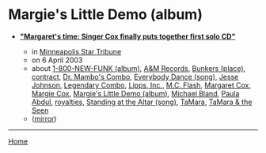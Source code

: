 # Margie's Little Demo (album)

 - [**"Margaret's time: Singer Cox finally puts together first solo CD"**](https://www.startribune.com/stories/919/3798852.html)

    - in [Minneapolis Star Tribune](https://www.startribune.com/)
    - on 6 April 2003
    - about [1-800-NEW-FUNK (album)](../../../topics/album/1-800-new-funk/index.md), [A&M Records](../../../topics/a-m-records/index.md), [Bunkers (place)](../../../topics/place/bunkers/index.md), [contract](../../../topics/contract/index.md), [Dr. Mambo's Combo](../../../topics/dr-mambo-s-combo/index.md), [Everybody Dance (song)](../../../topics/song/everybody-dance/index.md), [Jesse Johnson](../../../topics/jesse-johnson/index.md), [Legendary Combo](../../../topics/legendary-combo/index.md), [Lipps, Inc.](../../../topics/lipps-inc/index.md), [M.C. Flash](../../../topics/m-c-flash/index.md), [Margaret Cox](../../../topics/margaret-cox/index.md), [Margie Cox](../../../topics/margie-cox/index.md), [Margie's Little Demo (album)](../../../topics/album/margie-s-little-demo/index.md), [Michael Bland](../../../topics/michael-bland/index.md), [Paula Abdul](../../../topics/paula-abdul/index.md), [royalties](../../../topics/royalties/index.md), [Standing at the Altar (song)](../../../topics/song/standing-at-the-altar/index.md), [TaMara](../../../topics/tamara/index.md), [TaMara & the Seen](../../../topics/tamara-the-seen/index.md)
    - ([mirror](https://web.archive.org/web/*/https://www.startribune.com/stories/919/3798852.html))

----

[Home](../index.md)

